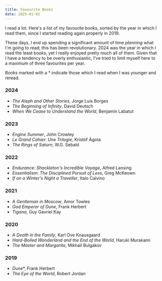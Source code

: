 ```yaml
---
title: Favourite Books
date: 2025-01-01
---
```

I read a lot. Here's a list of my favourite books, sorted by the year in which I read them, since I started reading again properly in 2019.

These days, I end up spending a significant amount of time _planning_ what I'm going to read; this has been revolutionary. 2024 was the year in which I read the least books, yet I really enjoyed pretty much all of them. Given that I have a tendency to be overly enthusiastic, I've tried to limit myself here to a maximum of three favourites per year. 

Books marked with a \* indicate those which I read when I was younger and reread.
### 2024
- _The Aleph and Other Stories_, Jorge Luis Borges
- _The Beginning of Infinity_, David Deutsch
- _When We Cease to Understand the World_, Benjamín Labatut

### 2023
- _Engine Summer_, John Crowley
- _Le Grand Cahier: Une Trilogie_, Kristóf Ágota
- _The Rings of Saturn_, W.G. Sebald

### 2022
- _Endurance: Shackleton's Incredible Voyage_, Alfred Lansing
- _Essentialism: The Disciplined Pursuit of Less_, Greg McKeown
- _If on a Winter's Night a Traveller_, Italo Calvino

### 2021
- _A Gentleman in Moscow_, Amor Towles
- _God Emperor of Dune_, Frank Herbert
- _Tigana_, Guy Gavriel Kay


### 2020
- _A Death in the Family_, Karl Ove Knausgaard
- _Hard-Boiled Wonderland and the End of the World_, Haruki Murakami
- _The Master and Margarita_, Mikhail Bulgakov

### 2019
- _Dune_\*, Frank Herbert
- _The Eye of the World_, Robert Jordan
